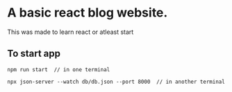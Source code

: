 # A basic react blog website.

This was made to learn react or atleast start

## To start app
```
npm run start  // in one terminal

npx json-server --watch db/db.json --port 8000  // in another terminal
```